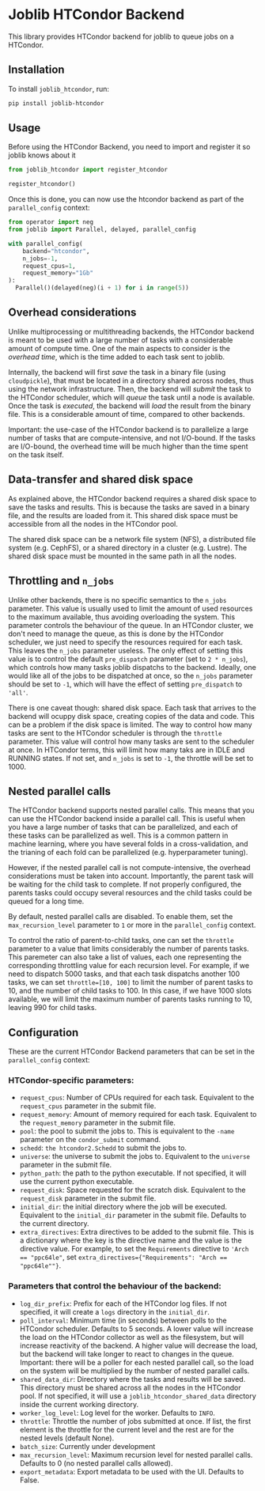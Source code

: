 # Joblib HTCondor Backend

This library provides HTCondor backend for joblib to queue jobs on a HTCondor.

## Installation

To install `joblib_htcondor`, run:

```bash
pip install joblib-htcondor
```

## Usage

Before using the HTCondor Backend, you need to import and register it so joblib knows about it

```python
from joblib_htcondor import register_htcondor

register_htcondor()

```

Once this is done, you can now use the htcondor backend as part of the `parallel_config` context:

```python
from operator import neg
from joblib import Parallel, delayed, parallel_config

with parallel_config(
    backend="htcondor",
    n_jobs=-1,
    request_cpus=1,
    request_memory="1Gb"
):
  Parallel()(delayed(neg)(i + 1) for i in range(5))
```

## Overhead considerations

Unlike multiprocessing or multithreading backends, the HTCondor backend is meant to be used with a large number of tasks with a considerable amount of compute time. One of the main aspects to consider is the _overhead time_, which is the time added to each task sent to joblib.

Internally, the backend will first _save_ the task in a binary file (using `cloudpickle`), that must be located in a directory shared across nodes, thus using the network infrastructure. Then, the backend will _submit_ the task to the HTCondor scheduler, which will _queue_ the task until a node is available. Once the task is _executed_, the backend will _load_ the result from the binary file. This is a considerable amount of time, compared to other backends.

Important: the use-case of the HTCondor backend is to parallelize a large number of tasks that are compute-intensive, and not I/O-bound. If the tasks are I/O-bound, the overhead time will be much higher than the time spent on the task itself.


## Data-transfer and shared disk space

As explained above, the HTCondor backend requires a shared disk space to save the tasks and results. This is because the tasks are saved in a binary file, and the results are loaded from it. This shared disk space must be accessible from all the nodes in the HTCondor pool.

The shared disk space can be a network file system (NFS), a distributed file system (e.g. CephFS), or a shared directory in a cluster (e.g. Lustre). The shared disk space must be mounted in the same path in all the nodes.

## Throttling and `n_jobs`

Unlike other backends, there is no specific semantics to the `n_jobs` parameter. This value is usually used to limit the amount of used resources to the maximum available, thus avoiding overloading the system. This parameter controls the behaviour of the queue. In an HTCondor cluster, we don't need to manage the queue, as this is done by the HTCondor scheduler, we just need to specify the resources required for each task. This leaves the `n_jobs` parameter useless. The only effect of setting this value is to control the default `pre_dispatch` parameter (set to `2 * n_jobs`), which controls how many tasks joblib dispatchs to the backend. Ideally, one would like all of the jobs to be dispatched at once, so the `n_jobs` parameter should be set to `-1`, which
will have the effect of setting `pre_dispatch` to `'all'`.

There is one caveat though: shared disk space. Each task that arrives to the backend will ocuppy disk space, creating copies of the data and code. This can be a problem if the disk space is limited. The way to control how many tasks are sent to the HTCondor scheduler is through the `throttle` parameter. This value will control how many tasks are sent to the scheduler at once. In HTCondor terms, this will limit how many taks are in IDLE and RUNNING states. If not set, and `n_jobs` is set to `-1`, the throttle will be set to 1000.


## Nested parallel calls

The HTCondor backend supports nested parallel calls. This means that you can use the HTCondor backend inside a parallel call. This is useful when you have a large number of tasks that can be parallelized, and each of these tasks can be parallelized as well. This is a common pattern in machine learning, where you have several folds in a cross-validation, and the trianing of each fold can be parallelized (e.g. hyperparameter tuning).

However, if the nested parallel call is not compute-intensive, the overhead considerations must be taken into account. Importantly, the parent task will be waiting for the child task to complete. If not properly configured, the parents tasks could occupy several resources and the child tasks could be queued for a long time.

By default, nested parallel calls are disabled. To enable them, set the `max_recursion_level` parameter to `1` or more in the `parallel_config` context.

To control the ratio of parent-to-child tasks, one can set the `throttle` parameter to a value that limits considerably the number of parents tasks. This paremeter can also take a list of values, each one representing the corresponding throttling value for each recursion level. For example, if we need to dispatch 5000 tasks, and that each task dispatchs another 100 tasks, we can set `throttle=[10, 100]` to limit the number of parent tasks to 10, and the number of child tasks to 100. In this case, if we have 1000 slots available, we will limit the maximum number of parents tasks running to 10, leaving 990 for child tasks.


## Configuration

These are the current HTCondor Backend parameters that can be set in the `parallel_config` context:

### HTCondor-specific parameters:

- `request_cpus`: Number of CPUs required for each task. Equivalent to the `request_cpus` parameter in the submit file.
- `request_memory`: Amount of memory required for each task. Equivalent to the `request_memory` parameter in the submit file.
- `pool`: the pool to submit the jobs to. This is equivalent to the `-name` parameter on the `condor_submit` command.
- `schedd`: `the htcondor2.Schedd` to submit the jobs to.
- `universe`: the universe to submit the jobs to. Equivalent to the `universe` parameter in the submit file.
- `python_path`: the path to the python executable. If not specified, it will use the current python executable.
- `request_disk`: Space requested for the scratch disk. Equivalent to the `request_disk` parameter in the submit file.
- `initial_dir`: the initial directory where the job will be executed. Equivalent to the `initial_dir` parameter in the submit file. Defaults to the current directory.
- `extra_directives`: Extra directives to be added to the submit file. This is a dictionary where the key is the directive name and the value is the directive value. For example, to set the `Requirements` directive to `'Arch == "ppc64le"`, set `extra_directives={"Requirements": "Arch == "ppc64le""}`.

### Parameters that control the behaviour of the backend:
- `log_dir_prefix`: Prefix for each of the HTCondor log files. If not specified, it will create a `logs` directory in the `initial_dir`.
- `poll_interval`: Minimum time (in seconds) between polls to the HTCondor scheduler. Defaults to 5 seconds. A lower value will increase the load on the HTCondor collector as well as the filesystem, but will increase reactivity of the backend. A higher value will decrease the load, but the backend will take longer to react to changes in the queue. Important: there will be a poller for each nested parallel call, so the load on the system will be multiplied by the number of nested parallel calls.
- `shared_data_dir`: Directory where the tasks and results will be saved. This directory must be shared across all the nodes in the HTCondor pool. If not specified, it will use a `joblib_htcondor_shared_data` directory inside the current working directory.
- `worker_log_level`: Log level for the worker. Defaults to `INFO`.
- `throttle`: Throttle the number of jobs submitted at once. If list, the first element is the throttle for the current level and the rest are for the nested levels (default None).
- `batch_size`: Currently under development
- `max_recursion_level`: Maximum recursion level for nested parallel calls. Defaults to 0 (no nested parallel calls allowed).
- `export_metadata`: Export metadata to be used with the UI. Defaults to False.
